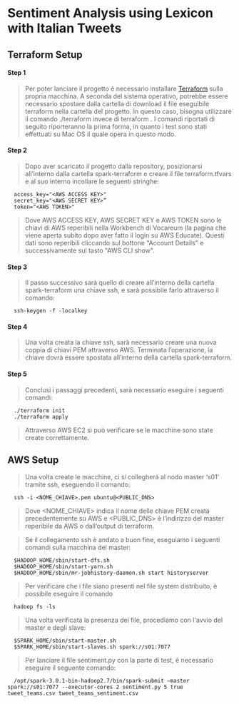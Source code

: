 # Sentiment Analysis using Lexicon with Italian Tweets

## Terraform Setup

#### Step 1
> Per poter lanciare il progetto è necessario installare [Terraform](https://www.terraform.io/downloads.html) sulla propria macchina. A seconda del sistema operativo, potrebbe essere necessario spostare dalla cartella di download il file eseguibile terraform nella cartella del progetto. In questo caso, bisogna utilizzare il comando ./terraform <comando> invece di terraform <comando>. I comandi riportati di seguito riporteranno la prima forma, in quanto i test sono stati effettuati su Mac OS il quale opera in questo modo. 
  
#### Step 2  
> Dopo aver scaricato il progetto dalla repository, posizionarsi all’interno dalla cartella spark-terraform e creare il file terraform.tfvars e al suo interno incollare le seguenti stringhe:
```
  access_key="<AWS ACCESS KEY>"
  secret_key="<AWS SECRET KEY>”
  token="<AWS TOKEN>"
```
> Dove AWS ACCESS KEY, AWS SECRET KEY e AWS TOKEN sono le chiavi di AWS reperibili nella Workbench di Vocareum (la pagina che viene aperta subito dopo aver fatto il login su AWS Educate). Questi dati sono reperibili cliccando sul bottone "Account Details" e successivamente sul tasto "AWS CLI show".

#### Step 3
> Il passo successivo sarà quello di creare all’interno della cartella spark-terraform una chiave ssh, e sarà possibile farlo attraverso il comando:
```
  ssh-keygen -f -localkey
```
#### Step 4
> Una volta creata la chiave ssh, sarà necessario creare una nuova coppia di chiavi PEM attraverso AWS. Terminata l’operazione, la chiave dovrà essere spostata all’interno della cartella spark-terraform.

#### Step 5
> Conclusi i passaggi precedenti, sarà necessario eseguire i seguenti comandi:
```
  ./terraform init
  ./terraform apply
```
> Attraverso AWS EC2 si può verificare se le macchine sono state create correttamente.

## AWS Setup

> Una volta create le macchine, ci si collegherà al nodo master ‘s01’ tramite ssh, eseguendo il comando:
```
  ssh -i <NOME_CHIAVE>.pem ubuntu@<PUBLIC_DNS>
```
> Dove <NOME_CHIAVE> indica il nome delle chiave PEM creata precedentemente su AWS e <PUBLIC_DNS> è l’indirizzo del master reperibile da AWS o dall’output di terraform. 

> Se il collegamento ssh è andato a buon fine, eseguiamo i seguenti comandi sulla macchina del master:
```
  $HADOOP_HOME/sbin/start-dfs.sh
  $HADOOP_HOME/sbin/start-yarn.sh
  $HADOOP_HOME/sbin/mr-jobhistory-daemon.sh start historyserver
```
   
> Per verificare che i file siano presenti nel file system distribuito, è possibile eseguire il comando
```
  hadoop fs -ls
```
  
> Una volta verificata la presenza dei file, procediamo con l'avvio del master e degli slave: 
```
  $SPARK_HOME/sbin/start-master.sh
  $SPARK_HOME/sbin/start-slaves.sh spark://s01:7077
```

> Per lanciare il file sentiment.py con la parte di test, è necessario eseguire il seguente comando:
```
  /opt/spark-3.0.1-bin-hadoop2.7/bin/spark-submit –master spark://s01:7077 --executor-cores 2 sentiment.py 5 true tweet_teams.csv tweet_teams_sentiment.csv 
```
